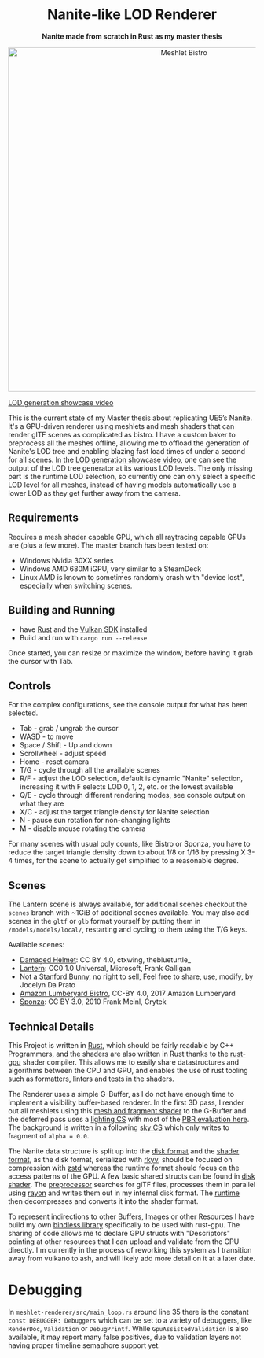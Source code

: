 <!-- Allow this file to not have a first line heading -->
<!-- markdownlint-disable-file MD041 -->

<!-- inline html -->
<!-- markdownlint-disable-file MD033 -->

<div align="center">

# Nanite-like LOD Renderer

**Nanite made from scratch in Rust as my master thesis**

[<img src="docs/nanite_bistro.jpg" alt="Meshlet Bistro" width="700"/>](https://www.youtube.com/watch?v=g002AhbOUOM)
</div>

[LOD generation showcase video](https://www.youtube.com/watch?v=g002AhbOUOM)

This is the current state of my Master thesis about replicating UE5’s Nanite. It's a GPU-driven renderer using meshlets and mesh shaders that can render glTF scenes as complicated as bistro. I have a custom baker to preprocess all the meshes offline, allowing me to offload the generation of Nanite's LOD tree and enabling blazing fast load times of under a second for all scenes. In the [LOD generation showcase video](https://www.youtube.com/watch?v=g002AhbOUOM), one can see the output of the LOD tree generator at its various LOD levels. The only missing part is the runtime LOD selection, so currently one can only select a specific LOD level for all meshes, instead of having models automatically use a lower LOD as they get further away from the camera.

## Requirements

Requires a mesh shader capable GPU, which all raytracing capable GPUs are (plus a few more). The master branch has been tested on:
* Windows Nvidia 30XX series
* Windows AMD 680M iGPU, very similar to a SteamDeck
* Linux AMD is known to sometimes randomly crash with "device lost", especially when switching scenes.

## Building and Running

* have [Rust](https://rustup.rs/) and the [Vulkan SDK](https://vulkan.lunarg.com/) installed
* Build and run with `cargo run --release`

Once started, you can resize or maximize the window, before having it grab the cursor with Tab.

## Controls

For the complex configurations, see the console output for what has been selected.

* Tab - grab / ungrab the cursor
* WASD - to move
* Space / Shift - Up and down
* Scrollwheel - adjust speed
* Home - reset camera
* T/G - cycle through all the available scenes
* R/F - adjust the LOD selection, default is dynamic "Nanite" selection, increasing it with F selects LOD 0, 1, 2, etc. or the lowest available
* Q/E - cycle through different rendering modes, see console output on what they are
* X/C - adjust the target triangle density for Nanite selection
* N - pause sun rotation for non-changing lights
* M - disable mouse rotating the camera

For many scenes with usual poly counts, like Bistro or Sponza, you have to reduce the target triangle density down to about 1/8 or 1/16 by pressing X 3-4 times, for the scene to actually get simplified to a reasonable degree.

## Scenes

The Lantern scene is always available, for additional scenes checkout the `scenes` branch with ~1GiB of additional scenes available. You may also add scenes in the `gltf` or `glb` format yourself by putting them in `/models/models/local/`, restarting and cycling to them using the T/G keys.

Available scenes:
* [Damaged Helmet](https://github.com/KhronosGroup/glTF-Sample-Assets/tree/main/Models/DamagedHelmet): CC BY 4.0, ctxwing, theblueturtle_
* [Lantern](https://github.com/KhronosGroup/glTF-Sample-Assets/tree/main/Models/Lantern): CC0 1.0 Universal, Microsoft, Frank Galligan
* [Not a Stanford Bunny](https://jocelyndaprato.artstation.com/projects/g8PKBm), no right to sell, Feel free to share, use, modify, by Jocelyn Da Prato
* [Amazon Lumberyard Bistro](https://developer.nvidia.com/orca/amazon-lumberyard-bistro), CC-BY 4.0, 2017 Amazon Lumberyard
* [Sponza](https://casual-effects.com/data/): CC BY 3.0, 2010 Frank Meinl, Crytek

## Technical Details

This Project is written in [Rust](https://rustup.rs/), which should be fairly readable by C++ Programmers, and the shaders are also written in Rust thanks to the [rust-gpu](https://github.com/Rust-GPU/rust-gpu/) shader compiler. This allows me to easily share datastructures and algorithms between the CPU and GPU, and enables the use of rust tooling such as formatters, linters and tests in the shaders.

The Renderer uses a simple G-Buffer, as I do not have enough time to implement a visibility buffer-based renderer. In the first 3D pass, I render out all meshlets using this [mesh and fragment shader](space-engine-shader/src/renderer/meshlet/mesh_shader.rs) to the G-Buffer and the deferred pass uses a [lighting CS](space-engine-shader/src/renderer/lighting/lighting_compute.rs) with most of the [PBR evaluation here](space-engine-shader/src/material/pbr.rs). The background is written in a following [sky CS](space-engine-shader/src/renderer/lighting/lighting_compute.rs) which only writes to fragment of
`alpha = 0.0`.

The Nanite data structure is split up into the [disk format](space-asset-disk/src/meshlet) and the [shader format](space-asset-shader/src/meshlet), as the disk format, serialized with [rkyv](https://github.com/rkyv/rkyv), should be focused on compression with [zstd](https://github.com/gyscos/zstd-rs) whereas the runtime format should focus on the access patterns of the GPU. A few basic shared structs can be found in [disk shader](space-asset-disk-shader/src/meshlet). The [preprocessor](space-asset-preprocess/src/meshlet/build_script.rs) searches for glTF files, processes them in parallel using [rayon](https://github.com/rayon-rs/rayon) and writes them out in my internal disk format. The [runtime](space-asset-rt/src/meshlet/scene.rs) then decompresses and converts it into the shader format.

To represent indirections to other Buffers, Images or other Resources I have build my own [bindless library](vulkano-bindless) specifically to be used with rust-gpu. The sharing of code allows me to declare GPU structs with "Descriptors" pointing at other resources that I can upload and validate from the CPU directly. I'm currently in the process of reworking this system as I transition away from vulkano to ash, and will likely add more detail on it at a later date.

# Debugging

In `meshlet-renderer/src/main_loop.rs` around line 35 there is the constant `const DEBUGGER: Debuggers` which can be set to a variety of debuggers, like `RenderDoc`, `Validation` or `DebugPrintf`. While `GpuAssistedValidation` is also available, it may report many false positives, due to validation layers not having proper timeline semaphore support yet. 
